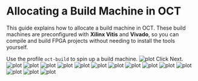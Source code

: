 # Allocating a Build Machine in OCT

This guide explains how to allocate a build machine in OCT. These build machines are preconfigured with **Xilinx Vitis** and **Vivado**, so you can compile and build FPGA projects without needing to install the tools yourself.  

Use the profile `oct-build` to spin up a build machine.
![plot](images/bm-1.png)
Click Next.
![plot](images/bm-2.png)
![plot](images/bm-3.png)
![plot](images/bm-4.png)
![plot](images/bm-5.png)
![plot](images/bm-6.png)
![plot](images/bm-7.png)
![plot](images/bm-8.png)
![plot](images/bm-9.png)
![plot](images/bm-10.png)
![plot](images/bm-11.png)
![plot](images/bm-12.png)
![plot](images/bm-13.png)
![plot](images/bm-14.png)
![plot](images/bm-15.png)
